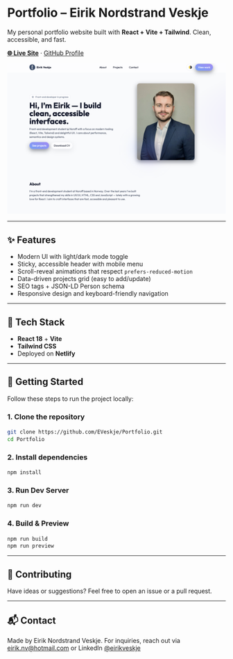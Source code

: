 # Portfolio – Eirik Nordstrand Veskje

My personal portfolio website built with **React + Vite + Tailwind**. Clean, accessible, and fast.

[**🌐 Live Site**](https://portfolio-env.netlify.app/) · [GitHub Profile](https://github.com/EVeskje)

![Preview](public/images/og-preview.jpg)

---

## ✨ Features

- Modern UI with light/dark mode toggle
- Sticky, accessible header with mobile menu
- Scroll-reveal animations that respect `prefers-reduced-motion`
- Data-driven projects grid (easy to add/update)
- SEO tags + JSON-LD Person schema
- Responsive design and keyboard-friendly navigation

---

## 🧰 Tech Stack

- **React 18** + **Vite**
- **Tailwind CSS**
- Deployed on **Netlify**

---

## 🚀 Getting Started

Follow these steps to run the project locally:

### 1. Clone the repository

```bash
git clone https://github.com/EVeskje/Portfolio.git
cd Portfolio
```

### 2. Install dependencies

```bash
npm install
```

### 3. Run Dev Server

```bash
npm run dev
```

### 4. Build & Preview

```bash
npm run build
npm run preview
```

---

## 🤝 Contributing

Have ideas or suggestions? Feel free to open an issue or a pull request.

---

## 📬 Contact

Made by Eirik Nordstrand Veskje.
For inquiries, reach out via eirik.nv@hotmail.com or LinkedIn [@eirikveskje](https://www.linkedin.com/in/env-link/)
